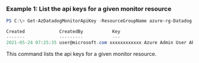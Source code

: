 ### Example 1: List the api keys for a given monitor resource
```powershell
PS C:\> Get-AzDatadogMonitorApiKey -ResourceGroupName azure-rg-Datadog -Name Datadog

Created             CreatedBy           Key                              Name
-------             ---------           ---                              ----
2021-05-24 07:25:35 user@microsoft.com xxxxxxxxxxxx Azure Admin User API Key
```

This command lists the api keys for a given monitor resource.

